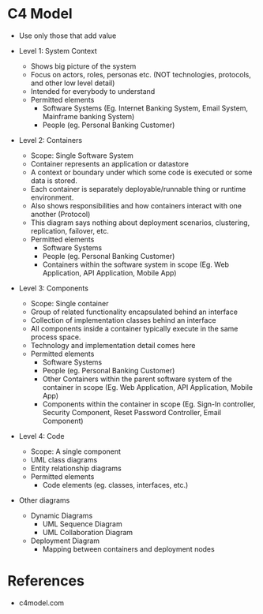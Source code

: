 # C4 Model
* Use only those that add value
* Level 1: System Context
  * Shows big picture of the system
  * Focus on actors, roles, personas etc. (NOT technologies, protocols, and other low level detail)
  * Intended for everybody to understand
  * Permitted elements
    * Software Systems (Eg. Internet Banking System, Email System, Mainframe banking System)
    * People (eg. Personal Banking Customer)
* Level 2: Containers
  * Scope: Single Software System 
  * Container represents an application or datastore
  * A context or boundary under which some code is executed or some data is stored.
  * Each container is separately deployable/runnable thing or runtime environment.
  * Also shows responsibilities and how containers interact with one another (Protocol)
  * This diagram says nothing about deployment scenarios, clustering, replication, failover, etc.
  * Permitted elements
    * Software Systems
    * People (eg. Personal Banking Customer)
    * Containers within the software system in scope (Eg. Web Application, API Application, Mobile App)
* Level 3: Components
  * Scope: Single container
  * Group of related functionality encapsulated behind an interface
  * Collection of implementation classes behind an interface
  * All components inside a container typically execute in the same process space.
  * Technology and implementation detail comes here
  * Permitted elements
    * Software Systems
    * People (eg. Personal Banking Customer)
    * Other Containers within the parent software system of the container in scope (Eg. Web Application, API Application, Mobile App)
    * Components within the container in scope (Eg. Sign-In controller, Security Component, Reset Password Controller, Email Component)
* Level 4: Code
  * Scope: A single component
  * UML class diagrams
  * Entity relationship diagrams
  * Permitted elements
    * Code elements (eg. classes, interfaces, etc.)
  
* Other diagrams
  * Dynamic Diagrams
    * UML Sequence Diagram
    * UML Collaboration Diagram
  * Deployment Diagram
    * Mapping between containers and deployment nodes
  
# References
* c4model.com


